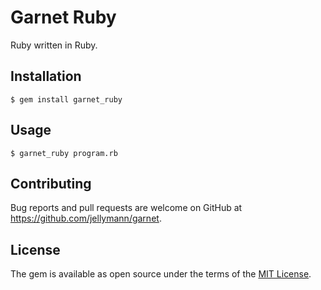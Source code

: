 # Garnet Ruby

Ruby written in Ruby.

## Installation

    $ gem install garnet_ruby

## Usage

    $ garnet_ruby program.rb

## Contributing

Bug reports and pull requests are welcome on GitHub at https://github.com/jellymann/garnet.

## License

The gem is available as open source under the terms of the [MIT License](https://opensource.org/licenses/MIT).
